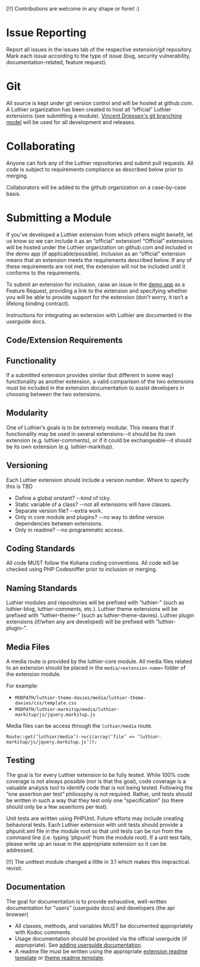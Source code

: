 ﻿[!!] Contributions are welcome in any shape or form! :)

# Issue Reporting

Report all issues in the issues tab of the respective extension/git
repository. Mark each issue according to the type of issue (bug,
security vulnerability, documentation-related, feature request).

# Git

All source is kept under git version control and will be hosted at
github.com. A Luthier organization has been created to host all “official”
Luthier extensions (see submitting a module).
[Vincent Driessen's git branching model](http://nvie.com/posts/a-successful-git-branching-model)
will be used for all development and releases.

# Collaborating

Anyone can fork any of the Luthier repositories and submit pull requests.
All code is subject to requirements compliance as described below prior to merging.

Collaborators will be added to the github organization on a case-by-case basis.

# Submitting a Module

If you’ve developed a Luthier extension from which others might benefit,
let us know so we can include it as an “official” extension! “Official”
extensions will be hosted under the Luthier organization on github.com and
included in the demo app (if applicable/possible). Inclusion as an “official”
extension means that an extension meets the requirements described below.
If any of these requirements are not met, the extension will not be included
until it conforms to the requirements.

To submit an extension for inclusion, raise an issue in the [demo app](https://github.com/luthier/luthier-demo)
as a Feature Request, providing a link to the extension and specifying whether
you will be able to provide support for the extension (don’t worry, it isn’t a
lifelong binding contract).

Instructions for integrating an extension with Luthier are documented in the userguide docs.

## Code/Extension Requirements

## Functionality

If a submitted extension provides similar (but different in some way) functionality
as another extension, a valid comparison of the two extensions must be included in
the extension documentation to assist developers in choosing between the two extensions.

## Modularity

One of Luthier’s goals is to be extremely modular. This means that if functionality may
be used in several extensions--it should be its own extension (e.g. luthier-comments),
or if it could be exchangeable--it should be its own extension (e.g. luthier-markitup).

## Versioning

Each Luthier extension should include a version number. Where to specify this is TBD

 - Define a global onstant? --kind of icky.
 - Static variable of a class? --not all extensions will have classes.
 - Separate version file? --extra work.
 - Only in core module and plugins? --no way to define version dependencies between extensions.
 -  Only in readme? --no programmatic access.

## Coding Standards

All code MUST follow the Kohana coding conventions. All code will be checked using
PHP Codesniffer prior to inclusion or merging.

## Naming Standards

Luthier modules and repositories will be prefixed with “luthier-” (such as luthier-blog,
luthier-comments, etc.). Luthier theme extensions will be prefixed with “luthier-theme-”
(such as luthier-theme-davies). Luthier plugin extensions (if/when any are developed)
will be prefixed with “luthier-plugin-”.

## Media Files

A media route is provided by the luthier-core module. All media files related to an
extension should be placed in the `media/<extension-name>` folder of the extension module.

For example:

 - `MODPATH/luthier-theme-davies/media/luthier-theme-davies/css/template.css`
 - `MODPATH/luthier-markitup/media/luthier-markitup/js/jquery.markitup.js`

Media files can be access through the `luthier/media` route.

    Route::get(‘luthier/media’)->uri(array(‘file’ => ‘luthier-markitup/js/jquery.markitup.js’));

## Testing

The goal is for every Luthier extension to be fully tested. While 100% code coverage
is not always possible (nor is that the goal), code coverage is a valuable analysis
tool to identify code that is not being tested. Following the “one assertion per test”
philosophy is not required. Rather, unit tests should be written in such a way that they
test only one “specification” (so there should only be a few assertions per test).

Unit tests are written using PHPUnit. Future efforts may include creating behavioral
tests. Each Luthier extension with unit tests should provide a phpunit.xml file in the
module root so that unit tests can be run from the command line (i.e. typing ‘phpunit’
from the module root). If a unit test fails, please write up an issue in the appropriate
extension so it can be addressed.

[!!] The unittest module changed a little in 3.1 which makes this impractical. revisit.

## Documentation

The goal for documentation is to provide exhaustive, well-written documentation for "users"
(userguide docs) and developers (the api browser)

 - All classes, methods, and variables MUST be documented appropriately with Kodoc comments.
 - Usage documentation should be provided via the official userguide (if appropriate).
   See [adding userguide documentation](documentation).
 - A readme file must be written using the appropriate [extension readme template](extension-readme)
   or [theme readme template](theme-readme).

